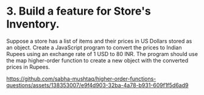 # 3. Build a feature for Store's Inventory.

Suppose a store has a list of items and their prices in US Dollars stored as an object. Create a JavaScript program to convert the prices to Indian Rupees using an exchange rate of 1 USD to 80 INR. The program should use the map higher-order function to create a new object with the converted prices in Rupees.

https://github.com/sabha-mushtaq/higher-order-functions-questions/assets/138353007/e9f4d903-32ba-4a78-b931-609f1f5d6ad9

